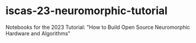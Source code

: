 # iscas-23-neuromorphic-tutorial
Notebooks for the 2023 Tutorial: "How to Build Open Source Neuromorphic Hardware and Algorithms"
